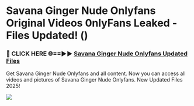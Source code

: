 # Savana Ginger Nude Onlyfans Original Videos 0nlyFans Leaked - Files Updated! ()

<h3>🔴 CLICK HERE 🌐==►► <a href="https://tinyurl.com/2p9ay9w9" rel="nofollow">Savana Ginger Nude Onlyfans Updated Files</a></h3>

Get Savana Ginger Nude Onlyfans and all content. Now you can access all videos and pictures of Savana Ginger Nude Onlyfans. New Updated Files 2025!

[![](https://i.imgur.com/KQgVmj3.gif)](https://tinyurl.com/2p9ay9w9)

